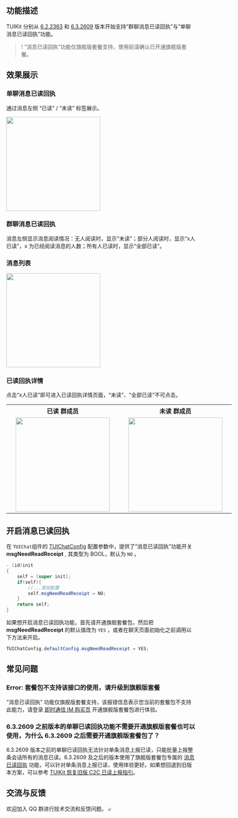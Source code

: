 
## 功能描述
TUIKit 分别从 [6.2.2363](https://cloud.tencent.com/document/product/269/1606#6.2.2363-.402022.04.29---.E5.A2.9E.E5.BC.BA.E7.89.88) 和 [6.3.2609](https://cloud.tencent.com/document/product/269/1606#6.3.2619-.402022.06.29---.E5.A2.9E.E5.BC.BA.E7.89.88) 版本开始支持“群聊消息已读回执”与“单聊消息已读回执”功能。

> ! “消息已读回执”功能仅旗舰版套餐支持，使用前请确认已开通旗舰版套餐。


## 效果展示

### 单聊消息已读回执

通过消息左侧 “已读” / “未读” 标签展示。

<img style="width:250px" src="https://qcloudimg.tencent-cloud.cn/raw/6afa30a2d7ec4432bf85e62061c8fef6.png"  />

### 群聊消息已读回执

消息左侧显示消息阅读情况：无人阅读时，显示"未读"；部分人阅读时，显示“x人已读”，x 为已经阅读消息的人数；所有人已读时，显示“全部已读”。

### 消息列表

<img style="width:250px" src="https://qcloudimg.tencent-cloud.cn/raw/694f4ebe6d67e3eb7c464a95ee984571.png"  />


### 已读回执详情
点击“x人已读”即可进入已读回执详情页面，“未读”、“全部已读”不可点击。

<table style="text-align:center;vertical-align:middle;width:600px">
  <tr>
    <th style="text-align:center;" width="300px">已读 群成员 <br></th>
    <th style="text-align:center;" width="300px">未读 群成员<br></th>
  </tr>
  <tr>
    <td style="text-align:center;"><img style="width:250px" src="https://qcloudimg.tencent-cloud.cn/raw/a7e9627ba2f8c240767102e85c759673.png"  />    </td>
    <td style="text-align:center;"><img style="width:250px" src="https://qcloudimg.tencent-cloud.cn/raw/60c5216fc9ffa18ca39d7fcc889aba5b.png" />     </td>
	 </tr>
</table>

## 开启消息已读回执

在 `TUIChat`组件的 [TUIChatConfig](https://github.com/TencentCloud/TIMSDK/blob/master/iOS/TUIKit/TUIChat/CommonModel/TUIChatConfig.h) 配置参数中，提供了“消息已读回执”功能开关 **msgNeedReadReceipt** , 其类型为 BOOL，默认为 `NO` 。

```Java
- (id)init
{
    self = [super init];
    if(self){
        //...其他配置
        self.msgNeedReadReceipt = NO;
    }
    return self;
}
```
如果想开启消息已读回执功能，首先请开通旗舰套餐包，然后把 **msgNeedReadReceipt** 的默认值改为 `YES` ，或者在聊天页面初始化之前调用以下方法来开启。
```java
TUIChatConfig.defaultConfig.msgNeedReadReceipt = YES;
```

## 常见问题

### Error: 套餐包不支持该接口的使用，请升级到旗舰版套餐

“消息已读回执” 功能仅旗舰版套餐支持，该报错信息表示您当前的套餐包不支持此能力，请登录 [即时通信 IM 购买页](https://buy.cloud.tencent.com/avc) 开通旗舰版套餐包进行体验。

### 6.3.2609 之前版本的单聊已读回执功能不需要开通旗舰版套餐也可以使用，为什么 6.3.2609 之后需要开通旗舰版套餐包了？

6.3.2609 版本之前的单聊已读回执无法针对单条消息上报已读，只能批量上报整条会话所有的消息已读。6.3.2609 及之后的版本使用了旗舰版套餐包专属的 [消息已读回执](https://cloud.tencent.com/document/product/269/75343) 功能，可以针对单条消息上报已读，使用体验更好。如果想回退到旧版本方案，可以参考 [TUIKit 恢复旧版 C2C 已读上报指引](https://docs.qq.com/doc/DWWRPaHpSQ0hpZlVI)。


## 交流与反馈[](id:feedback)
欢迎加入 QQ 群进行技术交流和反馈问题。
<img src="https://im.sdk.qcloud.com/tools/resource/officialwebsite/pictures/doc_tuikit_qq_group.jpg" style="zoom:50%;"/>